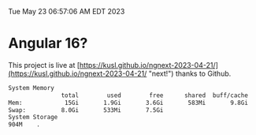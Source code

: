 Tue May 23 06:57:06 AM EDT 2023

# Angular 16?


This project is live at [https://kusl.github.io/ngnext-2023-04-21/](https://kusl.github.io/ngnext-2023-04-21/ "next!") thanks to Github.

```bash
System Memory
               total        used        free      shared  buff/cache   available
Mem:            15Gi       1.9Gi       3.6Gi       583Mi       9.8Gi        12Gi
Swap:          8.0Gi       533Mi       7.5Gi
System Storage
904M	.
